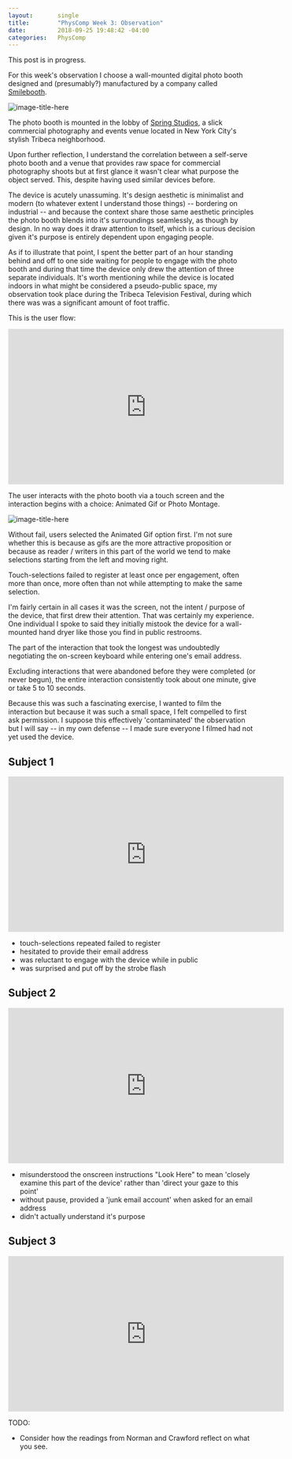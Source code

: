 ```yaml
---
layout:       single
title:        "PhysComp Week 3: Observation"
date:         2018-09-25 19:48:42 -04:00
categories:   PhysComp
---
```


This post is in progress.

For this week's observation I choose a wall-mounted digital photo booth designed and (presumably?) manufactured by a company called [Smilebooth](http://www.smilebooth.com/).

![image-title-here](/assets/images/IMG_3477.jpg)

The photo booth is mounted in the lobby of [Spring Studios](https://www.springstudios.com/shoots/new-york/), a slick commercial photography and events venue located in New York City's stylish Tribeca neighborhood.

Upon further reflection, I understand the correlation between a self-serve photo booth and a venue that provides raw space for commercial photography shoots but at first glance it wasn't clear what purpose the object served. This, despite having used similar devices before.

The device is acutely unassuming. It's design aesthetic is minimalist and modern (to whatever extent I understand those things) -- bordering on industrial -- and because the context share those same aesthetic principles the photo booth blends into it's surroundings seamlessly, as though by design. In no way does it draw attention to itself, which is a curious decision given it's purpose is entirely dependent upon engaging people.

As if to illustrate that point, I spent the better part of an hour standing behind and off to one side waiting for people to engage with the photo booth and during that time the device only drew the attention of three separate individuals. It's worth mentioning while the device is located indoors in what might be considered a pseudo-public space, my observation took place during the Tribeca Television Festival, during which there was was a significant amount of foot traffic.

This is the user flow:

<iframe width="560" height="315" src="https://drive.google.com/file/d/10K99MwwZiCiGjfcbZIEXVfJfpoR6bo1S/preview" frameborder="0" allow="autoplay; encrypted-media" allowfullscreen></iframe>

The user interacts with the photo booth via a touch screen and the interaction begins with a choice: Animated Gif or Photo Montage.

![image-title-here](/assets/images/IMG_3474.jpg)

Without fail, users selected the Animated Gif option first. I'm not sure whether this is because as gifs are the more attractive proposition or because as reader / writers in this part of the world we tend to make selections starting from the left and moving right.

Touch-selections failed to register at least once per engagement, often more than once, more often than not while attempting to make the same selection.

I'm fairly certain in all cases it was the screen, not the intent / purpose of the device, that first drew their attention. That was certainly my experience. One individual I spoke to said they initially mistook the device for a wall-mounted hand dryer like those you find in public restrooms.

The part of the interaction that took the longest was undoubtedly negotiating the on-screen keyboard while entering one's email address.

Excluding interactions that were abandoned before they were completed (or never begun), the entire interaction consistently took about one minute, give or take 5 to 10 seconds.

Because this was such a fascinating exercise, I wanted to film the interaction but because it was such a small space, I felt compelled to first ask permission. I suppose this effectively 'contaminated' the observation but I will say -- in my own defense -- I made sure everyone I filmed had not yet used the device.

## Subject 1

<iframe width="560" height="315" src="https://drive.google.com/file/d/108-95kjx07vrltROM44BFgQDuGn2S20e/preview" frameborder="0" allow="autoplay; encrypted-media" allowfullscreen></iframe>

- touch-selections repeated failed to register
- hesitated to provide their email address
- was reluctant to engage with the device while in public
- was surprised and put off by the strobe flash

## Subject 2

<iframe width="560" height="315" src="https://drive.google.com/file/d/10GqTR6R4-PDY6flcvGit2LBasO8hJEUn/preview" frameborder="0" allow="autoplay; encrypted-media" allowfullscreen></iframe>

- misunderstood the onscreen instructions "Look Here" to mean 'closely examine this part of the device' rather than 'direct your gaze to this point'
- without pause, provided a 'junk email account' when asked for an email address
- didn't actually understand it's purpose

## Subject 3

<iframe width="560" height="315" src="https://drive.google.com/file/d/10IrDVypCsniiPzHB_ilq2g3P3ow8W4Jo/preview" frameborder="0" allow="autoplay; encrypted-media" allowfullscreen></iframe>


TODO:

- Consider how the readings from Norman and Crawford reflect on what you see.
